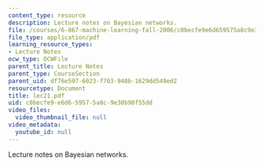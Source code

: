 ```yaml
---
content_type: resource
description: Lecture notes on Bayesian networks.
file: /courses/6-867-machine-learning-fall-2006/c0becfe9e6d659575a8c9e30b90f55dd_lec21.pdf
file_type: application/pdf
learning_resource_types:
- Lecture Notes
ocw_type: OCWFile
parent_title: Lecture Notes
parent_type: CourseSection
parent_uid: df76e597-6023-f703-940b-1629dd549ed2
resourcetype: Document
title: lec21.pdf
uid: c0becfe9-e6d6-5957-5a8c-9e30b90f55dd
video_files:
  video_thumbnail_file: null
video_metadata:
  youtube_id: null
---
```

Lecture notes on Bayesian networks.

